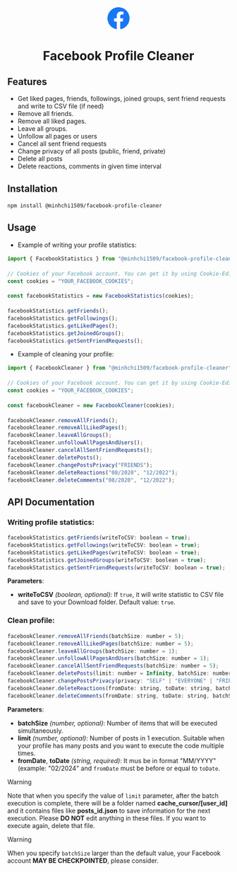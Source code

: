 <div align="center">
    <img src="https://raw.githubusercontent.com/minhchi1509/facebook_profile_cleaner/main/public/facebook-logo.svg" width="10%" />
    <br />
     <h1 align="center">Facebook Profile Cleaner</h1>
</div>

## Features

- Get liked pages, friends, followings, joined groups, sent friend requests and write to CSV file (if need)
- Remove all friends.
- Remove all liked pages.
- Leave all groups.
- Unfollow all pages or users
- Cancel all sent friend requests
- Change privacy of all posts (public, friend, private)
- Delete all posts
- Delete reactions, comments in given time interval


## Installation

```bash
npm install @minhchi1509/facebook-profile-cleaner
```

## Usage

- Example of writing your profile statistics:

```js
import { FacebookStatistics } from "@minhchi1509/facebook-profile-cleaner";

// Cookies of your Facebook account. You can get it by using Cookie-Editor extension on Chrome
const cookies = "YOUR_FACEBOOK_COOKIES";

const facebookStatistics = new FacebookStatistics(cookies);

facebookStatistics.getFriends();
facebookStatistics.getFollowings();
facebookStatistics.getLikedPages();
facebookStatistics.getJoinedGroups();
facebookStatistics.getSentFriendRequests();
```
- Example of cleaning your profile:
```js
import { FacebookCleaner } from "@minhchi1509/facebook-profile-cleaner";

// Cookies of your Facebook account. You can get it by using Cookie-Editor extension on Chrome
const cookies = "YOUR_FACEBOOK_COOKIES";

const facebookCleaner = new FacebookCleaner(cookies);

facebookCleaner.removeAllFriends();
facebookCleaner.removeAllLikedPages();
facebookCleaner.leaveAllGroups();
facebookCleaner.unfollowAllPagesAndUsers();
facebookCleaner.cancelAllSentFriendRequests();
facebookCleaner.deletePosts();
facebookCleaner.changePostsPrivacy("FRIENDS");
facebookCleaner.deleteReactions("08/2020", "12/2022");
facebookCleaner.deleteComments("08/2020", "12/2022");
```

## API Documentation

### Writing profile statistics:

```js
facebookStatistics.getFriends(writeToCSV: boolean = true);
facebookStatistics.getFollowings(writeToCSV: boolean = true);
facebookStatistics.getLikedPages(writeToCSV: boolean = true);
facebookStatistics.getJoinedGroups(writeToCSV: boolean = true);
facebookStatistics.getSentFriendRequests(writeToCSV: boolean = true);
```

**Parameters**:
- **writeToCSV** _(boolean, optional)_: If `true`, it will write statistic to CSV file and save to your Download folder. Default value: `true`.

### Clean profile:
```js
facebookCleaner.removeAllFriends(batchSize: number = 5);
facebookCleaner.removeAllLikedPages(batchSize: number = 5);
facebookCleaner.leaveAllGroups(batchSize: number = 1);
facebookCleaner.unfollowAllPagesAndUsers(batchSize: number = 1);
facebookCleaner.cancelAllSentFriendRequests(batchSize: number = 5);
facebookCleaner.deletePosts(limit: number = Infinity, batchSize: number = 5); // Limit must be multiple of 3
facebookCleaner.changePostsPrivacy(privacy: "SELF" | "EVERYONE" | "FRIENDS", limit: number = Infinity, batchSize: number = 5); // Limit must be multiple of 3
facebookCleaner.deleteReactions(fromDate: string, toDate: string, batchSize: number = 5);
facebookCleaner.deleteComments(fromDate: string, toDate: string, batchSize: number = 5);
```
**Parameters**:
- **batchSize** _(number, optional)_: Number of items that will be executed simultaneously.
- **limit** _(number, optional)_: Number of posts in 1 execution. Suitable when your profile has many posts and you want to execute the code multiple times.
- **fromDate**, **toDate** _(string, required)_: It mus be in format "MM/YYYY" (example: "02/2024" and `fromDate` must be before or equal to `toDate`.

> [!WARNING]
> Note that when you specify the value of `limit` parameter, after the batch execution is complete, there will be a folder named **cache_cursor/[user_id]** and it contains files like **posts_id.json** to save information for the next execution. Please **DO NOT** edit anything in these files.
> If you want to execute again, delete that file.

> [!WARNING]
> When you specify `batchSize` larger than the default value, your Facebook account **MAY BE CHECKPOINTED**, please consider.

